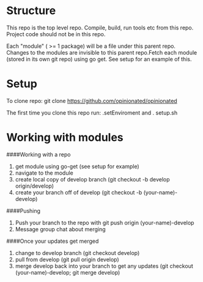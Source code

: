 Structure 
=========
This repo is the top level repo. Compile, build, run tools etc from this repo. Project code should not be in this repo. 

Each "module" ( >= 1 package) will be a file under this parent repo. Changes to the modules are invisible to this parent repo.Fetch each module (stored in its own git repo) using go get. See setup for an example of this. 


Setup
=========

To clone repo: git clone https://github.com/opinionated/opinionated

The first time you clone this repo run: .setEnviroment and . setup.sh

Working with modules
=========

####Working with a repo
1) get module using go-get (see setup for example)  
2) navigate to the module
3) create local copy of develop branch (git checkout -b develop origin/develop)   
4) create your branch off of develop (git checkout -b (your-name)-develop)  

####Pushing

1) Push your branch to the repo with git push origin (your-name)-develop  
2) Message group chat about merging  

####Once your updates get merged

1) change to develop branch (git checkout develop)  
2) pull from develop (git pull origin develop)  
3) merge develop back into your branch to get any updates (git checkout (your-name)-develop; git merge develop)  
